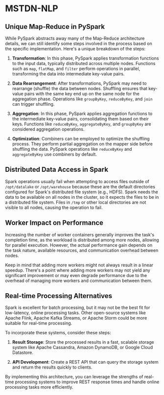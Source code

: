 # MSTDN-NLP

## Unique Map-Reduce in PySpark

While PySpark abstracts away many of the Map-Reduce architecture details, we can still identify some steps involved in the process based on the specific implementation. Here's a unique breakdown of the steps:

1. **Transformation**: In this phase, PySpark applies transformation functions to the input data, typically distributed across multiple nodes. Functions such as `map`, `flatMap`, and `filter` perform operations in parallel, transforming the data into intermediate key-value pairs.

2. **Data Rearrangement**: After transformations, PySpark may need to rearrange (shuffle) the data between nodes. Shuffling ensures that key-value pairs with the same key end up on the same node for the aggregation phase. Operations like `groupByKey`, `reduceByKey`, and `join` can trigger shuffling.

3. **Aggregation**: In this phase, PySpark applies aggregation functions to the intermediate key-value pairs, consolidating them based on their keys. Functions like `reduceByKey`, `aggregateByKey`, and `groupByKey` are considered aggregation operations.

4. **Optimization**: Combiners can be employed to optimize the shuffling process. They perform partial aggregation on the mapper side before shuffling the data. PySpark operations like `reduceByKey` and `aggregateByKey` use combiners by default.

## Distributed Data Access in Spark

Spark operations usually fail when attempting to access files outside of `/opt/datalake` or `/opt/warehouse` because these are the default directories configured for Spark's distributed file system (e.g., HDFS). Spark needs the data to be available on all nodes in the cluster, so it expects the files to be in a distributed file system. Files in `/tmp` or other local directories are not visible to all nodes, causing the operation to fail.

## Worker Impact on Performance

Increasing the number of worker containers generally improves the task's completion time, as the workload is distributed among more nodes, allowing for parallel execution. However, the actual performance gain depends on the task nature, available resources, and communication overhead between nodes.

Keep in mind that adding more workers might not always result in a linear speedup. There's a point where adding more workers may not yield any significant improvement or may even degrade performance due to the overhead of managing more workers and communication between them.

## Real-time Processing Alternatives

Spark is excellent for batch processing, but it may not be the best fit for low-latency, online processing tasks. Other open-source systems like Apache Flink, Apache Kafka Streams, or Apache Storm could be more suitable for real-time processing.

To incorporate these systems, consider these steps:

1. **Result Storage**: Store the processed results in a fast, scalable storage system like Apache Cassandra, Amazon DynamoDB, or Google Cloud Datastore.

2. **API Development**: Create a REST API that can query the storage system and return the results quickly to clients.

By implementing this architecture, you can leverage the strengths of real-time processing systems to improve REST response times and handle online processing tasks more efficiently.
